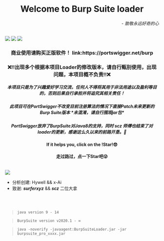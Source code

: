 <h1 align="center">Welcome to Burp Suite loader</h1>
<h6 align="right">- 致敬永远好奇的心</h6>
<p>
  <img src="https://img.shields.io/badge/release-v1.1-brightgreen" />
  <img src="https://img.shields.io/badge/license-GPL--3.0-orange" />
  <img src="https://img.shields.io/github/stars/x-Ai/BurpSuiteLoader" />
</p>
<h3 align="center">商业使用请购买正版软件！ link:https://portswigger.net/burp
</h3>
<h3 align="center">❌!!出现多个根据本项目Loader的修改版本，请自行甄别使用，出现问题，本项目概不负责!!❌
</h3>
<h5 align="center">本项目只是为了兴趣爱好学习交流，任何人不得将其用于非法用途以及盈利等目的，否则后果自行承担并将追究其相关责任！
</h5>
<h5 align="center">此项目可在PortSwigger不改变目前注册算法的情况下直接Patch未来更新的Burp Suite版本 *未混淆，请自行围观jar包*
</h5>
<h5 align="center">PortSwigger放弃了BurpSuite对Java8的支持，同时 <em>scz</em> 师傅也结束了对loader的更新，感谢这么久以来的前路开垦。🤞
</h5>
<h4 align="center">If it helps you, click on the !Star!😎
</h4>
<h4 align="center">走过路过，点一下Star吧😜
</h4>
<br>
<img src="https://github.com/x-Ai/BurpSuiteLoader/blob/master/Main.png" />

+ 分析创建: Hywell && x-Ai
+ 致谢: ***surferxyz*** && ***scz*** 二位大拿
<br>
<br>

> `java version 9 - 14`

> `BurpSuite version v2020.1 - ∞`

> `java -noverify -javaagent:BurpSuiteLoader.jar -jar burpsuite_pro_xxxx.jar`
<br>
